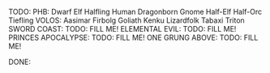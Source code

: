 TODO:
    PHB:
        Dwarf
        Elf
        Halfling
        Human
        Dragonborn
        Gnome
        Half-Elf
        Half-Orc
        Tiefling
    VOLOS:
        Aasimar
        Firbolg
        Goliath
        Kenku
        Lizardfolk
        Tabaxi
        Triton
    SWORD COAST:
        TODO: FILL ME!
    ELEMENTAL EVIL:
        TODO: FILL ME!
    PRINCES APOCALYPSE:
        TODO: FILL ME!
    ONE GRUNG ABOVE:
        TODO: FILL ME!

DONE:
    

